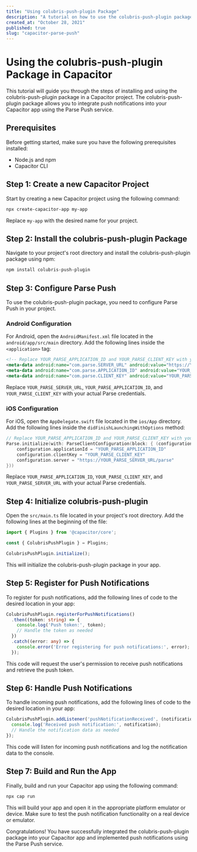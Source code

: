 ```yaml
---
title: "Using colubris-push-plugin Package"
description: "A tutorial on how to use the colubris-push-plugin package in Capacitor."
created_at: "October 28, 2021"
published: true
slug: "capacitor-parse-push"
---
```


# Using the colubris-push-plugin Package in Capacitor

This tutorial will guide you through the steps of installing and using the colubris-push-plugin package in a Capacitor project. The colubris-push-plugin package allows you to integrate push notifications into your Capacitor app using the Parse Push service.

## Prerequisites

Before getting started, make sure you have the following prerequisites installed:

- Node.js and npm
- Capacitor CLI

## Step 1: Create a new Capacitor Project

Start by creating a new Capacitor project using the following command:

```bash
npx create-capacitor-app my-app
```

Replace `my-app` with the desired name for your project.

## Step 2: Install the colubris-push-plugin Package

Navigate to your project's root directory and install the colubris-push-plugin package using npm:

```bash
npm install colubris-push-plugin
```

## Step 3: Configure Parse Push

To use the colubris-push-plugin package, you need to configure Parse Push in your project.

### Android Configuration

For Android, open the `AndroidManifest.xml` file located in the `android/app/src/main` directory. Add the following lines inside the `<application>` tag:

```xml
<!-- Replace YOUR_PARSE_APPLICATION_ID and YOUR_PARSE_CLIENT_KEY with your Parse credentials -->
<meta-data android:name="com.parse.SERVER_URL" android:value="https://YOUR_PARSE_SERVER_URL/parse" />
<meta-data android:name="com.parse.APPLICATION_ID" android:value="YOUR_PARSE_APPLICATION_ID" />
<meta-data android:name="com.parse.CLIENT_KEY" android:value="YOUR_PARSE_CLIENT_KEY" />
```

Replace `YOUR_PARSE_SERVER_URL`, `YOUR_PARSE_APPLICATION_ID`, and `YOUR_PARSE_CLIENT_KEY` with your actual Parse credentials.

### iOS Configuration

For iOS, open the `AppDelegate.swift` file located in the `ios/App` directory. Add the following lines inside the `didFinishLaunchingWithOptions` method:

```swift
// Replace YOUR_PARSE_APPLICATION_ID and YOUR_PARSE_CLIENT_KEY with your Parse credentials
Parse.initialize(with: ParseClientConfiguration(block: { (configuration: ParseMutableClientConfiguration) -> Void in
    configuration.applicationId = "YOUR_PARSE_APPLICATION_ID"
    configuration.clientKey = "YOUR_PARSE_CLIENT_KEY"
    configuration.server = "https://YOUR_PARSE_SERVER_URL/parse"
}))
```

Replace `YOUR_PARSE_APPLICATION_ID`, `YOUR_PARSE_CLIENT_KEY`, and `YOUR_PARSE_SERVER_URL` with your actual Parse credentials.

## Step 4: Initialize colubris-push-plugin

Open the `src/main.ts` file located in your project's root directory. Add the following lines at the beginning of the file:

```typescript
import { Plugins } from '@capacitor/core';

const { ColubrisPushPlugin } = Plugins;

ColubrisPushPlugin.initialize();
```

This will initialize the colubris-push-plugin package in your app.

## Step 5: Register for Push Notifications

To register for push notifications, add the following lines of code to the desired location in your app:

```typescript
ColubrisPushPlugin.registerForPushNotifications()
  .then((token: string) => {
    console.log('Push token:', token);
    // Handle the token as needed
  })
  .catch((error: any) => {
    console.error('Error registering for push notifications:', error);
  });
```

This code will request the user's permission to receive push notifications and retrieve the push token.

## Step 6: Handle Push Notifications

To handle incoming push notifications, add the following lines of code to the desired location in your app:

```typescript
ColubrisPushPlugin.addListener('pushNotificationReceived', (notification: any) => {
  console.log('Received push notification:', notification);
  // Handle the notification data as needed
});
```

This code will listen for incoming push notifications and log the notification data to the console.

## Step 7: Build and Run the App

Finally, build and run your Capacitor app using the following command:

```bash
npx cap run
```

This will build your app and open it in the appropriate platform emulator or device. Make sure to test the push notification functionality on a real device or emulator.

Congratulations! You have successfully integrated the colubris-push-plugin package into your Capacitor app and implemented push notifications using the Parse Push service.

